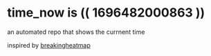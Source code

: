 # time_now is (( 1696482000863 ))

an automated repo that shows the currnent time

inspired by [breakingheatmap](https://github.com/breakingheatmap/breakingheatmap)